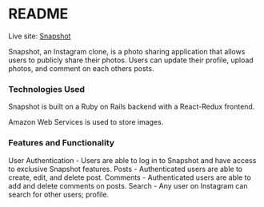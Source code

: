 # README


Live site: [Snapshot](https://snapshot-mc.herokuapp.com/#/)

Snapshot, an Instagram clone, is a photo sharing application that allows users to publicly share their photos. Users can update their profile, upload photos, and comment on each others posts.

### Technologies Used

Snapshot is built on a Ruby on Rails backend with a React-Redux frontend.

Amazon Web Services is used to store images.

### Features and Functionality

User Authentication - Users are able to log in to Snapshot and have access to exclusive Snapshot features.
Posts - Authenticated users are able to create, edit, and delete post.
Comments - Authenticated users are able to add and delete comments on posts.
Search - Any user on Instagram can search for other users; profile.
